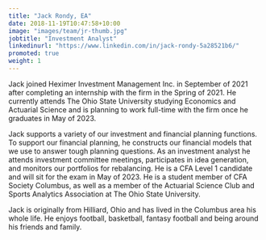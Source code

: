 ```yaml
---
title: "Jack Rondy, EA"
date: 2018-11-19T10:47:58+10:00
image: "images/team/jr-thumb.jpg"
jobtitle: "Investment Analyst"
linkedinurl: "https://www.linkedin.com/in/jack-rondy-5a28521b6/"
promoted: true
weight: 1
---
```


Jack joined Heximer Investment Management Inc. in September of 2021 after completing an internship with the firm in the Spring of 2021. He currently attends The Ohio State University studying Economics and Actuarial Science and is planning to work full-time with the firm once he graduates in May of 2023.  

Jack supports a variety of our investment and financial planning functions. To support our financial planning, he constructs our financial models that we use to answer tough planning questions. As an investment analyst he attends investment committee meetings, participates in idea generation, and monitors our portfolios for rebalancing. He is a CFA Level 1 candidate and will sit for the exam in May of 2023. He is a student member of CFA Society Columbus, as well as a member of the Actuarial Science Club and Sports Analytics Association at The Ohio State University.  

Jack is originally from Hilliard, Ohio and has lived in the Columbus area his whole life. He enjoys football, basketball, fantasy football and being around his friends and family.  

